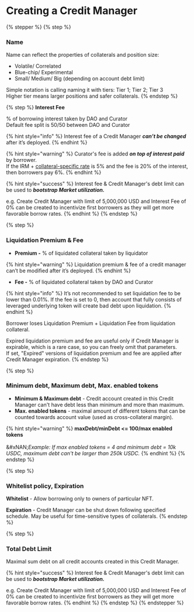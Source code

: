 # Creating a Credit Manager

{% stepper %}
{% step %}
### Name

Name can reflect the properties of collaterals and position size:

* Volatile/ Correlated&#x20;
* Blue-chip/ Experimental
* Small/ Medium/ Big (depending on account debt limit)

Simple notation is calling naming it with tiers: Tier 1; Tier 2; Tier 3\
Higher tier means larger positions and safer collaterals.
{% endstep %}

{% step %}
**Interest Fee**

% of borrowing interest taken by DAO and Curator\
Default fee split is 50/50 between DAO and Curator

{% hint style="info" %}
Interest fee of a Credit Manager _**can’t be changed**_ after it’s deployed.
{% endhint %}

{% hint style="warning" %}
Curator's fee is added _**on top of interest paid**_ by borrower.\
If the IRM + [collateral-specific rate](https://docs.gearbox.fi/gearbox-permissionless-doc/competitive-advantages/collateral-specific-rates) is 5% and the fee is 20% of the interest, then borrowers pay 6%.
{% endhint %}

{% hint style="success" %}
Interest fee & Credit Manager's debt limit can be used to _**bootstrap Market utilization.**_

e.g. Create Credit Manager with limit of 5,000,000 USD and Interest Fee of 0% can be created to incentivize first borrowers as they will get more favorable borrow rates.
{% endhint %}
{% endstep %}

{% step %}
### Liquidation Premium & Fee

* **Premium -** % of liquidated collateral taken by liquidator&#x20;

{% hint style="warning" %}
Liquidation premium &  fee of a credit manager can’t be modified after it’s deployed.
{% endhint %}

* **Fee -** % of liquidated collateral taken by DAO and Curator&#x20;

{% hint style="info" %}
It’s not recommended to set liquidation fee to be lower than 0.01%. If the fee is set to 0, then account that fully consists of leveraged underlying token will create bad debt upon liquidation.
{% endhint %}

Borrower loses Liquidation Premium + Liquidation Fee from liquidation collateral.

Expired liquidation premium and fee are useful only if Credit Manager is expirable, which is a rare case, so you can freely omit that parameters.\
If set, "Expired" versions of liquidation premium and fee are applied after Credit Manager expiration.
{% endstep %}

{% step %}
### Minimum debt, Maximum debt, Max. enabled tokens

* **Minimum & Maximum debt** - Credit account created in this Credit Manager can't have debt less than minimum and more than maximum.
* **Max. enabled tokens** - maximal amount of different tokens that can be counted towards account value (used as cross-collateral margin).

{% hint style="warning" %}
**maxDebt/minDebt <= 100/max enabled tokens**\
\
&#xNAN;_&#x45;xample: If max enabled tokens = 4 and minimum debt = 10k USDC, maximum debt can't be larger than 250k USDC._
{% endhint %}
{% endstep %}

{% step %}
### Whitelist policy, Expiration

**Whitelist** - Allow borrowing only to owners of particular NFT.

**Expiration** - Credit Manager can be shut down following specified schedule. May be useful for time-sensitive types of collaterals.
{% endstep %}

{% step %}
### Total Debt Limit

Maximal sum debt on all credit accounts created in this Credit Manager.

{% hint style="success" %}
Interest fee & Credit Manager's debt limit can be used to _**bootstrap Market utilization.**_

e.g. Create Credit Manager with limit of 5,000,000 USD and Interest Fee of 0% can be created to incentivize first borrowers as they will get more favorable borrow rates.
{% endhint %}
{% endstep %}
{% endstepper %}
